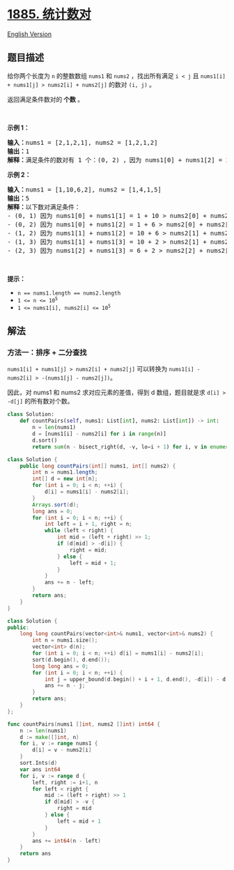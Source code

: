 # [1885. 统计数对](https://leetcode.cn/problems/count-pairs-in-two-arrays)

[English Version](/solution/1800-1899/1885.Count%20Pairs%20in%20Two%20Arrays/README_EN.md)

<!-- tags:数组,双指针,二分查找,排序 -->

## 题目描述

<!-- 这里写题目描述 -->

<p>给你两个长度为 <code>n</code> 的整数数组 <code>nums1</code>&nbsp;和&nbsp;<code>nums2</code> ，找出所有满足 <code>i &lt; j</code> 且 <code>nums1[i] + nums1[j] &gt; nums2[i] + nums2[j]</code>&nbsp;的数对 <code>(i, j)</code> 。</p>

<p>返回满足条件数对的<strong> 个数</strong> 。</p>

<p>&nbsp;</p>

<p><strong>示例 1：</strong></p>

<pre>
<strong>输入：</strong>nums1 = [2,1,2,1], nums2 = [1,2,1,2]
<strong>输出：</strong>1
<strong>解释：</strong>满足条件的数对有 1 个：(0, 2) ，因为 nums1[0] + nums1[2] = 2 + 2 &gt; nums2[0] + nums2[2] = 1 + 1</pre>

<p><strong>示例 2：</strong></p>

<pre>
<strong>输入：</strong>nums1 = [1,10,6,2], nums2 = [1,4,1,5]
<strong>输出：</strong>5
<strong>解释：</strong>以下数对满足条件：
- (0, 1) 因为 nums1[0] + nums1[1] = 1 + 10 &gt; nums2[0] + nums2[1] = 1 + 4
- (0, 2) 因为 nums1[0] + nums1[2] = 1 + 6 &gt; nums2[0] + nums2[2] = 1 + 1
- (1, 2) 因为 nums1[1] + nums1[2] = 10 + 6 &gt; nums2[1] + nums2[2] = 4 + 1
- (1, 3) 因为 nums1[1] + nums1[3] = 10 + 2 &gt; nums2[1] + nums2[3] = 4 + 5
- (2, 3) 因为 nums1[2] + nums1[3] = 6 + 2 &gt; nums2[2] + nums2[3] = 1 + 5
</pre>

<p>&nbsp;</p>

<p><strong>提示：</strong></p>

<ul>
	<li><code>n == nums1.length == nums2.length</code></li>
	<li><code>1 &lt;= n &lt;= 10<sup>5</sup></code></li>
	<li><code>1 &lt;= nums1[i], nums2[i] &lt;= 10<sup>5</sup></code></li>
</ul>

## 解法

### 方法一：排序 + 二分查找

`nums1[i] + nums1[j] > nums2[i] + nums2[j]` 可以转换为 `nums1[i] - nums2[i] > -(nums1[j] - nums2[j])`。

因此，对 nums1 和 nums2 求对应元素的差值，得到 d 数组，题目就是求 `d[i] > -d[j]` 的所有数对个数。

<!-- tabs:start -->

```python
class Solution:
    def countPairs(self, nums1: List[int], nums2: List[int]) -> int:
        n = len(nums1)
        d = [nums1[i] - nums2[i] for i in range(n)]
        d.sort()
        return sum(n - bisect_right(d, -v, lo=i + 1) for i, v in enumerate(d))
```

```java
class Solution {
    public long countPairs(int[] nums1, int[] nums2) {
        int n = nums1.length;
        int[] d = new int[n];
        for (int i = 0; i < n; ++i) {
            d[i] = nums1[i] - nums2[i];
        }
        Arrays.sort(d);
        long ans = 0;
        for (int i = 0; i < n; ++i) {
            int left = i + 1, right = n;
            while (left < right) {
                int mid = (left + right) >> 1;
                if (d[mid] > -d[i]) {
                    right = mid;
                } else {
                    left = mid + 1;
                }
            }
            ans += n - left;
        }
        return ans;
    }
}
```

```cpp
class Solution {
public:
    long long countPairs(vector<int>& nums1, vector<int>& nums2) {
        int n = nums1.size();
        vector<int> d(n);
        for (int i = 0; i < n; ++i) d[i] = nums1[i] - nums2[i];
        sort(d.begin(), d.end());
        long long ans = 0;
        for (int i = 0; i < n; ++i) {
            int j = upper_bound(d.begin() + i + 1, d.end(), -d[i]) - d.begin();
            ans += n - j;
        }
        return ans;
    }
};
```

```go
func countPairs(nums1 []int, nums2 []int) int64 {
	n := len(nums1)
	d := make([]int, n)
	for i, v := range nums1 {
		d[i] = v - nums2[i]
	}
	sort.Ints(d)
	var ans int64
	for i, v := range d {
		left, right := i+1, n
		for left < right {
			mid := (left + right) >> 1
			if d[mid] > -v {
				right = mid
			} else {
				left = mid + 1
			}
		}
		ans += int64(n - left)
	}
	return ans
}
```

<!-- tabs:end -->

<!-- end -->
